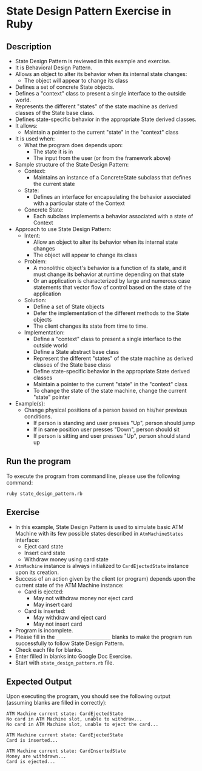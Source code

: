 # State Design Pattern Exercise in Ruby

## Description
* State Design Pattern is reviewed in this example and exercise.
* It is Behavioral Design Pattern.
* Allows an object to alter its behavior when its internal state changes:
  * The object will appear to change its class
* Defines a set of concrete State objects.
* Defines a "context" class to present a single interface to the outside world.
* Represents the different "states" of the state machine as derived classes of the State base class.
* Defines state-specific behavior in the appropriate State derived classes.
* It allows:
  * Maintain a pointer to the current "state" in the "context" class
* It is used when:
  * What the program does depends upon:
    * The state it is in
    * The input from the user (or from the framework above)
* Sample structure of the State Design Pattern:
  * Context:
    * Maintains an instance of a ConcreteState subclass that defines the current state
  * State:
    * Defines an interface for encapsulating the behavior associated with a particular state of the Context
  * Concrete State:
    * Each subclass implements a behavior associated with a state of Context
* Approach to use State Design Pattern:
  * Intent:
    * Allow an object to alter its behavior when its internal state changes
    * The object will appear to change its class
  * Problem:
    * A monolithic object's behavior is a function of its state, and it must change its behavior at runtime depending on
    that state
    * Or an application is characterized by large and numerous case statements that vector flow of control based on the
    state of the application
  * Solution:
    * Define a set of State objects
    * Defer the implementation of the different methods to the State objects
    * The client changes its state from time to time.
  * Implementation:
    * Define a "context" class to present a single interface to the outside world
    * Define a State abstract base class
    * Represent the different "states" of the state machine as derived classes of the State base class
    * Define state-specific behavior in the appropriate State derived classes
    * Maintain a pointer to the current "state" in the "context" class
    * To change the state of the state machine, change the current "state" pointer
* Example(s):
  * Change physical positions of a person based on his/her previous conditions.
    * If person is standing and user presses "Up", person should jump
    * If in same position user presses "Down", person should sit
    * If person is sitting and user presses "Up", person should stand up

## Run the program
To execute the program from command line, please use the following command:

```
ruby state_design_pattern.rb
```

## Exercise
* In this example, State Design Pattern is used to simulate basic ATM Machine with its few possible states described in
`AtmMachineStates` interface:
  * Eject card state
  * Insert card state
  * Withdraw money using card state
* `AtmMachine` instance is always initialized to `CardEjectedState` instance upon its creation.
* Success of an action given by the client (or program) depends upon the current state of the ATM Machine instance:
  * Card is ejected:
    * May not withdraw money nor eject card
    * May insert card
  * Card is inserted:
    * May withdraw and eject card
    * May not insert card
* Program is incomplete.
* Please fill in the `____________________`  blanks to make the program run successfully to follow State Design Pattern.
* Check each file for blanks.
* Enter filled in blanks into Google Doc Exercise.
* Start with `state_design_pattern.rb` file.

## Expected Output
Upon executing the program, you should see the following output (assuming blanks are filled in correctly):

```
ATM Machine current state: CardEjectedState
No card in ATM Machine slot, unable to withdraw...
No card in ATM Machine slot, unable to eject the card...

ATM Machine current state: CardEjectedState
Card is inserted...

ATM Machine current state: CardInsertedState
Money are withdrawn...
Card is ejected...
```
